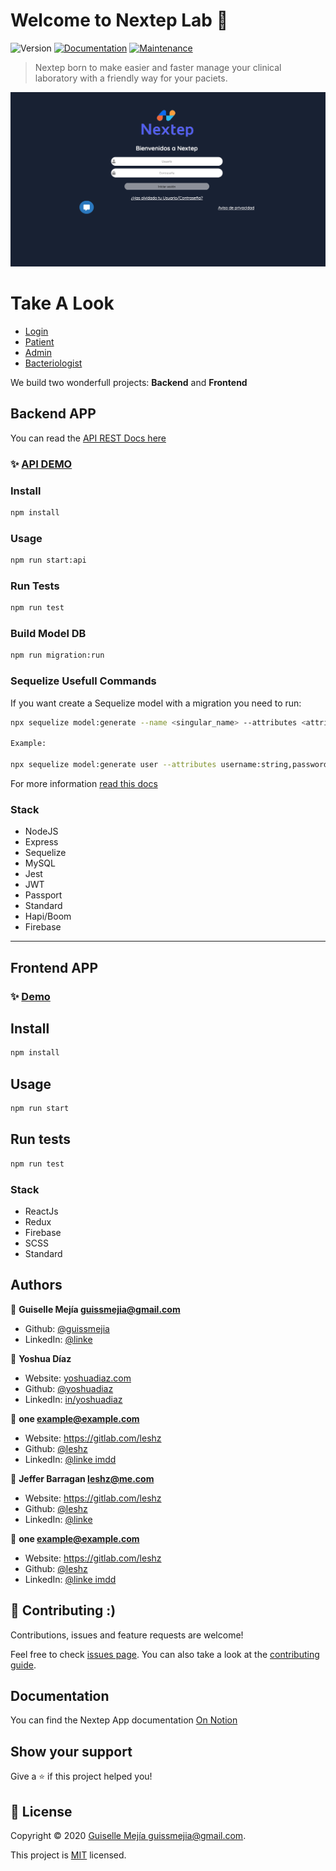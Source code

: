 # Welcome to Nextep Lab 👋

![Version](https://img.shields.io/badge/version-1.0.0-blue.svg?cacheSeconds=2592000)
[![Documentation](https://img.shields.io/badge/documentation-yes-brightgreen.svg)](https://github.com/leshz/megaCat#readme)
[![Maintenance](https://img.shields.io/badge/Maintained%3F-yes-green.svg)](https://github.com/leshz/megaCat/graphs/commit-activity)

> Nextep born to make easier and faster manage your clinical laboratory with a friendly way for your paciets.

![Version](Documentos/images/login.png)

# Take A Look

- [Login](https://www.figma.com/proto/3aPltYqUg94Up8V6r5nHFn/MegaCat?node-id=4%3A0&scaling=scale-down)
- [Patient](https://www.figma.com/proto/3aPltYqUg94Up8V6r5nHFn/MegaCat?node-id=25%3A2&scaling=scale-down)
- [Admin](https://www.figma.com/proto/3aPltYqUg94Up8V6r5nHFn/MegaCat?node-id=255%3A1&scaling=scale-down)
- [Bacteriologist](https://www.figma.com/proto/3aPltYqUg94Up8V6r5nHFn/MegaCat?node-id=388%3A37&scaling=scale-down)


We build two wonderfull projects: **Backend** and **Frontend**

## **Backend APP**

You can read the [API REST Docs here](https://documenter.getpostman.com/view/1023966/Szt8c97m?version=latest)

### ✨ [API DEMO](https://megacat-backend.herokuapp.com)

### Install

```sh
npm install
```

### Usage

```sh
npm run start:api
```

### Run Tests

```sh
npm run test
```

### Build Model DB

```sh
npm run migration:run
```

### Sequelize Usefull Commands

If you want create a Sequelize model with a migration you need to run:

```sh
npx sequelize model:generate --name <singular_name> --attributes <attributeName>:<type>,<otherAttributeName>:<type>

Example:

npx sequelize model:generate user --attributes username:string,password:string
```

For more information [read this docs](https://sequelize.org/master/manual/migrations.html)

### Stack

- NodeJS
- Express
- Sequelize
- MySQL
- Jest
- JWT
- Passport
- Standard
- Hapi/Boom
- Firebase

---

## Frontend APP

### ✨ [Demo](https://nextep-lab.herokuapp.com)

## Install

```sh
npm install
```

## Usage

```sh
npm run start
```

## Run tests

```sh
npm run test
```

### Stack

- ReactJs
- Redux
- Firebase
- SCSS
- Standard

## Authors

👤 **Guiselle Mejía <guissmejia@gmail.com>**

- Github: [@guissmejia](github.com/guissmejia)
- LinkedIn: [@linke](https://www.linkedin.com/in/guiselle-mejía-561a61191/)

👤 **Yoshua Díaz**

- Website: [yoshuadiaz.com](https://yoshuadiaz.com)
- Github: [@yoshuadiaz](https://github.com/yoshuadiaz)
- LinkedIn: [in/yoshuadiaz](https://www.linkedin.com/in/yoshua-diaz)

👤 **one <example@example.com>**

- Website: https://gitlab.com/leshz
- Github: [@leshz]()
- LinkedIn: [@linke imdd]()

👤 **Jeffer Barragan <leshz@me.com>**

- Website: https://gitlab.com/leshz
- Github: [@leshz](https://gitlab.com/leshz)
- LinkedIn: [@linke](https://www.linkedin.com/in/jeffbarragan/)

👤 **one <example@example.com>**

- Website: https://gitlab.com/leshz
- Github: [@leshz]()
- LinkedIn: [@linke imdd]()

## 🤝 Contributing :)

Contributions, issues and feature requests are welcome!

Feel free to check [issues page](https://github.com/leshz/megaCat/issues). You can also take a look at the [contributing guide](https://github.com/leshz/megaCat/blob/master/CONTRIBUTING.md).

## Documentation

You can find the Nextep App documentation [On Notion](https://www.notion.so/MegaCat-Documentaci-n-26f9cb69824d4fd5bbb43898ca7e9ea6)


## Show your support

Give a ⭐️ if this project helped you!

## 📝 License

Copyright © 2020 [Guiselle Mejía <guissmejia@gmail.com>](https://github.com/leshz).

This project is [MIT](https://github.com/leshz/megaCat/blob/master/LICENSE) licensed.
